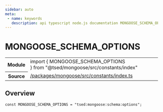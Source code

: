 ```yaml
---
sidebar: auto
meta:
 - name: keywords
   description: api typescript node.js documentation MONGOOSE_SCHEMA_OPTIONS const
---
```

# MONGOOSE_SCHEMA_OPTIONS <Badge text="Constant" type="const"/>
<!-- Summary -->
<section class="symbol-info"><table class="is-full-width"><tbody><tr><th>Module</th><td><div class="lang-typescript"><span class="token keyword">import</span> { MONGOOSE_SCHEMA_OPTIONS }&nbsp;<span class="token keyword">from</span>&nbsp;<span class="token string">"@tsed/mongoose/src/constants/index"</span></div></td></tr><tr><th>Source</th><td><a href="https://github.com/TypedProject/ts-express-decorators/blob/v5.18.0/packages/mongoose/src/constants/index.ts#L0-L0">/packages/mongoose/src/constants/index.ts</a></td></tr></tbody></table></section>

<!-- Overview -->
## Overview


<pre><code class="typescript-lang "><span class="token keyword">const</span> MONGOOSE_SCHEMA_OPTIONS<span class="token punctuation"> = </span>"tsed<span class="token punctuation">:</span>mongoose<span class="token punctuation">:</span>schema<span class="token punctuation">:</span>options"<span class="token punctuation">;</span></code></pre>